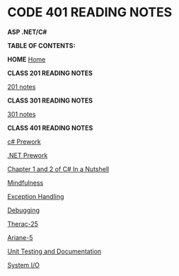 # CODE 401 READING NOTES

**ASP .NET/C#**


**TABLE OF CONTENTS:**


**HOME**
[Home](../index.md)


**CLASS 201 READING NOTES**

[201 notes](../201/twoohone.html)

**CLASS 301 READING NOTES**

[301 notes](../301/threeohone.html)




**CLASS 401 READING NOTES**

[c# Prework](../401/csharp-prework.md)


[.NET Prework](../401/net-prework.md)


[Chapter 1 and 2 of C# In a Nutshell](../401/chapter1and2.md)


[Mindfulness](../401/mindfulness.md)

[Exception Handling](../401/exceptionHandling.md)

[Debugging](../401/debugging.md)

[Therac-25](../401/therac.md)

[Ariane-5](../401/ariane.md)

[Unit Testing and Documentation](../401/unitTesting.md)

[System I/O](../401/systemIO.md)